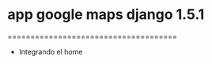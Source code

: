 <h1>app google maps django 1.5.1</h1>
=====================================

<ul>
	<li>Integrando el home</li>
</ul>